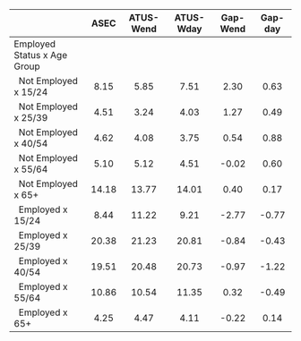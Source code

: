 
|                      |         ASEC |    ATUS-Wend |    ATUS-Wday |     Gap-Wend |      Gap-day |
| -------------------- | :----------: | :----------: | :----------: | :----------: | :----------: |
| Employed Status x Age Group |              |              |              |              |              |
| &nbsp;&nbsp;Not Employed x 15/24 |         8.15 |         5.85 |         7.51 |         2.30 |         0.63 |
| &nbsp;&nbsp;Not Employed x 25/39 |         4.51 |         3.24 |         4.03 |         1.27 |         0.49 |
| &nbsp;&nbsp;Not Employed x 40/54 |         4.62 |         4.08 |         3.75 |         0.54 |         0.88 |
| &nbsp;&nbsp;Not Employed x 55/64 |         5.10 |         5.12 |         4.51 |        -0.02 |         0.60 |
| &nbsp;&nbsp;Not Employed x 65+ |        14.18 |        13.77 |        14.01 |         0.40 |         0.17 |
| &nbsp;&nbsp;Employed x 15/24 |         8.44 |        11.22 |         9.21 |        -2.77 |        -0.77 |
| &nbsp;&nbsp;Employed x 25/39 |        20.38 |        21.23 |        20.81 |        -0.84 |        -0.43 |
| &nbsp;&nbsp;Employed x 40/54 |        19.51 |        20.48 |        20.73 |        -0.97 |        -1.22 |
| &nbsp;&nbsp;Employed x 55/64 |        10.86 |        10.54 |        11.35 |         0.32 |        -0.49 |
| &nbsp;&nbsp;Employed x 65+ |         4.25 |         4.47 |         4.11 |        -0.22 |         0.14 |

